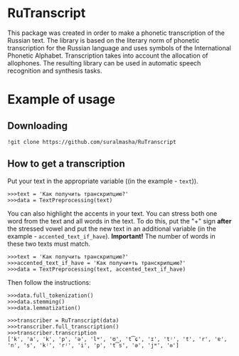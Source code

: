 # RuTranscript

This package was created in order to make a phonetic transcription of the Russian text. The library is based on the literary norm of phonetic transcription for the Russian language and uses symbols of the International Phonetic Alphabet. Transcription takes into account the allocation of allophones. The resulting library can be used in automatic speech recognition and synthesis tasks.

# Example of usage
## Downloading
```
!git clone https://github.com/suralmasha/RuTranscript
```

## How to get a transcription
Put your text in the appropriate variable ((in the example - `text`)).
```
>>>text = 'Как получить транскрипцию?'
>>>data = TextPreprocessing(text)
```
You can also highlight the accents in your text. You can stress both one word from the text and all words in the text. To do this, put the "+" sign **after** the stressed vowel and put the new text in an additional variable (in the example - `accented_text_if_have`).
**Important!** The number of words in these two texts must match.

```
>>>text = 'Как получить транскрипцию?'
>>>accented_text_if_have = 'Как получи+ть транскрипцию?'
>>>data = TextPreprocessing(text, accented_text_if_have)
```
Then follow the instructions:
```
>>>data.full_tokenization()
>>>data.stemming()
>>>data.lemmatization()

>>>transcriber = RuTranscript(data)
>>>transcriber.full_transcription()
>>>transcriber.transcription
['k', 'a', 'k', 'p', 'ə', 'lʷ', 'ʊ', 't͡ɕ', 'ɪ', 'tʲ', 't', 'r', 'ɐ', 'n', 's', 'kʲ', 'rʲ', 'i', 'p', 't͡s', 'ə', 'jʷ', 'ᵿ']
```
